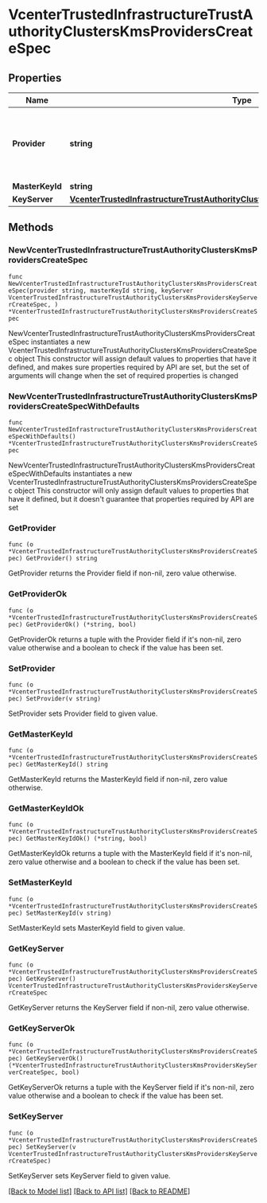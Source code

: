 # VcenterTrustedInfrastructureTrustAuthorityClustersKmsProvidersCreateSpec

## Properties

Name | Type | Description | Notes
------------ | ------------- | ------------- | -------------
**Provider** | **string** | Name of the provider.   A unique string chosen by the client.  When clients pass a value of this structure as a parameter, the field must be an identifier for the resource type: vcenter.trusted_infrastructure.trust_authority_clusters.kms.Provider. When operations return a value of this structure as a result, the field will be an identifier for the resource type: vcenter.trusted_infrastructure.trust_authority_clusters.kms.Provider. | 
**MasterKeyId** | **string** | Master key ID created for the provider.   A unique Key ID.  | 
**KeyServer** | [**VcenterTrustedInfrastructureTrustAuthorityClustersKmsProvidersKeyServerCreateSpec**](VcenterTrustedInfrastructureTrustAuthorityClustersKmsProvidersKeyServerCreateSpec.md) |  | 

## Methods

### NewVcenterTrustedInfrastructureTrustAuthorityClustersKmsProvidersCreateSpec

`func NewVcenterTrustedInfrastructureTrustAuthorityClustersKmsProvidersCreateSpec(provider string, masterKeyId string, keyServer VcenterTrustedInfrastructureTrustAuthorityClustersKmsProvidersKeyServerCreateSpec, ) *VcenterTrustedInfrastructureTrustAuthorityClustersKmsProvidersCreateSpec`

NewVcenterTrustedInfrastructureTrustAuthorityClustersKmsProvidersCreateSpec instantiates a new VcenterTrustedInfrastructureTrustAuthorityClustersKmsProvidersCreateSpec object
This constructor will assign default values to properties that have it defined,
and makes sure properties required by API are set, but the set of arguments
will change when the set of required properties is changed

### NewVcenterTrustedInfrastructureTrustAuthorityClustersKmsProvidersCreateSpecWithDefaults

`func NewVcenterTrustedInfrastructureTrustAuthorityClustersKmsProvidersCreateSpecWithDefaults() *VcenterTrustedInfrastructureTrustAuthorityClustersKmsProvidersCreateSpec`

NewVcenterTrustedInfrastructureTrustAuthorityClustersKmsProvidersCreateSpecWithDefaults instantiates a new VcenterTrustedInfrastructureTrustAuthorityClustersKmsProvidersCreateSpec object
This constructor will only assign default values to properties that have it defined,
but it doesn't guarantee that properties required by API are set

### GetProvider

`func (o *VcenterTrustedInfrastructureTrustAuthorityClustersKmsProvidersCreateSpec) GetProvider() string`

GetProvider returns the Provider field if non-nil, zero value otherwise.

### GetProviderOk

`func (o *VcenterTrustedInfrastructureTrustAuthorityClustersKmsProvidersCreateSpec) GetProviderOk() (*string, bool)`

GetProviderOk returns a tuple with the Provider field if it's non-nil, zero value otherwise
and a boolean to check if the value has been set.

### SetProvider

`func (o *VcenterTrustedInfrastructureTrustAuthorityClustersKmsProvidersCreateSpec) SetProvider(v string)`

SetProvider sets Provider field to given value.


### GetMasterKeyId

`func (o *VcenterTrustedInfrastructureTrustAuthorityClustersKmsProvidersCreateSpec) GetMasterKeyId() string`

GetMasterKeyId returns the MasterKeyId field if non-nil, zero value otherwise.

### GetMasterKeyIdOk

`func (o *VcenterTrustedInfrastructureTrustAuthorityClustersKmsProvidersCreateSpec) GetMasterKeyIdOk() (*string, bool)`

GetMasterKeyIdOk returns a tuple with the MasterKeyId field if it's non-nil, zero value otherwise
and a boolean to check if the value has been set.

### SetMasterKeyId

`func (o *VcenterTrustedInfrastructureTrustAuthorityClustersKmsProvidersCreateSpec) SetMasterKeyId(v string)`

SetMasterKeyId sets MasterKeyId field to given value.


### GetKeyServer

`func (o *VcenterTrustedInfrastructureTrustAuthorityClustersKmsProvidersCreateSpec) GetKeyServer() VcenterTrustedInfrastructureTrustAuthorityClustersKmsProvidersKeyServerCreateSpec`

GetKeyServer returns the KeyServer field if non-nil, zero value otherwise.

### GetKeyServerOk

`func (o *VcenterTrustedInfrastructureTrustAuthorityClustersKmsProvidersCreateSpec) GetKeyServerOk() (*VcenterTrustedInfrastructureTrustAuthorityClustersKmsProvidersKeyServerCreateSpec, bool)`

GetKeyServerOk returns a tuple with the KeyServer field if it's non-nil, zero value otherwise
and a boolean to check if the value has been set.

### SetKeyServer

`func (o *VcenterTrustedInfrastructureTrustAuthorityClustersKmsProvidersCreateSpec) SetKeyServer(v VcenterTrustedInfrastructureTrustAuthorityClustersKmsProvidersKeyServerCreateSpec)`

SetKeyServer sets KeyServer field to given value.



[[Back to Model list]](../README.md#documentation-for-models) [[Back to API list]](../README.md#documentation-for-api-endpoints) [[Back to README]](../README.md)


